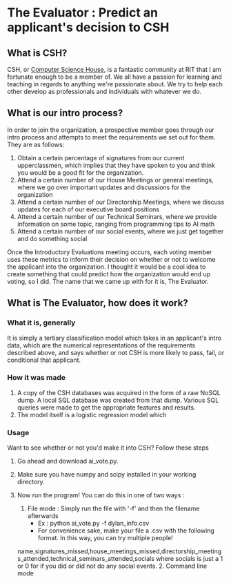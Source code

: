 # The Evaluator : Predict an applicant's decision to CSH
## What is CSH? 
CSH, or [Computer Science House](https://www.csh.rit.edu/), is a fantastic 
community at RIT that I am fortunate enough to be a member of. We all have a 
passion for learning and teaching in regards to anything we're passionate about. 
We try to help each other develop as professionals and individuals with whatever we do. 

## What is our intro process?
In order to join the organization, a prospective member goes through our intro
process and attempts to meet the requirements we set out for them. They are as
follows:
1. Obtain a certain percentage of signatures from our current upperclassmen,
which implies that they have spoken to you and think you would be a good fit
for the organization.
2. Attend a certain number of our House Meetings or general meetings, where we 
go over important updates and discussions for the organization
3. Attend a certain number of our Directorship Meetings, where we discuss
updates for each of our executive board positions
4. Attend a certain number of our Technical Seminars, where we provide
information on some topic, ranging from programming tips to AI math
5. Attend a certain number of our social events, where we just get together
and do something social 

Once the Introductory Evaluations meeting occurs, each voting member uses these
metrics to inform their decision on whether or not to welcome the applicant into
the organization. I thought it would be a cool idea to create something that
could predict how the organization would end up voting, so I did. The name that
we came up with for it is, The Evaluator.

## What is The Evaluator, how does it work?
### What it is, generally
It is simply a tertiary classification model which takes in an applicant's intro 
data, which are the numerical representations of the requirements described 
above, and says whether or not CSH is more likely to pass, fail, or conditional 
that applicant. 

### How it was made
1. A copy of the CSH databases was acquired in the form of a raw NoSQL dump. A
local SQL database was created from that dump. Various SQL queries were made to
get the appropriate features and results. 
2. The model itself is a logistic regression model which 

### Usage
Want to see whether or not you'd make it into CSH? Follow these steps 
1. Go ahead and download ai\_vote.py. 
2. Make sure you have numpy and scipy installed in your working directory. 
3. Now run the program! You can do this in one of two ways : 
    1. File mode : Simply run the file with '-f' and then the filename afterwards
       - Ex : python ai\_vote.py -f dylan\_info.csv 
       - For convenience sake, make your file a .csv with the following format. In this way, you can try multiple people!
     
     name,signatures_missed,house_meetings_missed,directorship_meetings_attended,technical_seminars_attended,socials
     where socials is just a 1 or 0 for if you did or did not do any social events.
    2. Command line mode
